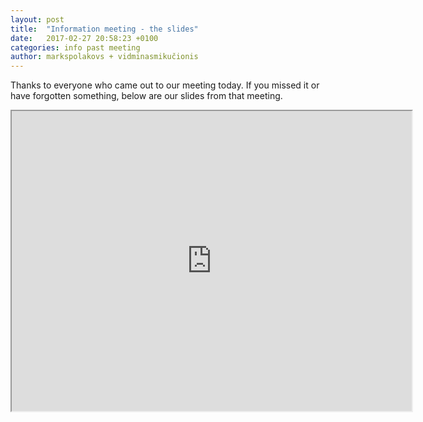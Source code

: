 ```yaml
---
layout: post
title:  "Information meeting - the slides"
date:   2017-02-27 20:58:23 +0100
categories: info past meeting
author: markspolakovs + vidminasmikučionis
---
```


Thanks to everyone who came out to our meeting today. If you missed it or have forgotten something, below
are our slides from that meeting.

<iframe src="https://drive.google.com/file/d/0B4sS_LtOcKiodzNHSGt5OG9vWWM/preview" width="640" height="480"></iframe>
